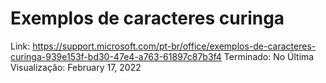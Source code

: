 # Exemplos de caracteres curinga

Link: https://support.microsoft.com/pt-br/office/exemplos-de-caracteres-curinga-939e153f-bd30-47e4-a763-61897c87b3f4
Terminado: No
Última Visualização: February 17, 2022